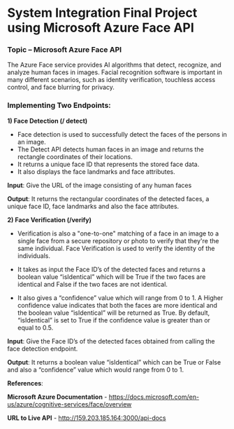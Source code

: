 # System Integration Final Project using Microsoft Azure Face API

### Topic – Microsoft Azure Face API 
The Azure Face service provides AI algorithms that detect, recognize, and analyze human faces in images. Facial recognition software is important in many different scenarios, such as identity verification, touchless access control, and face blurring for privacy.
### Implementing Two Endpoints: 

**1) Face Detection (/ detect)** 

 - Face detection is used to successfully detect the faces of the persons in an image.  
 - The Detect API detects human faces in an image and returns the rectangle  coordinates of their locations.  
 - It returns a unique face ID that represents the stored face data.  
 - It also displays the face landmarks and face attributes.

**Input**: Give the URL of the image consisting of any human faces 

**Output**: It returns the rectangular coordinates of the detected faces, a unique face ID, face landmarks and also the face attributes.

**2) Face Verification (/verify)** 

 - Verification is also a "one-to-one" matching of a face in an image to a single face from a secure repository or photo to verify that they're the same individual. Face Verification is used to verify the identity of the individuals.   
 - It takes as input the Face ID’s of the
   detected faces and returns a boolean value “isIdentical” which will be True if the two faces are identical and False if the two faces are not identical.
   
 - It also gives a “confidence” value which will range from 0 to 1. A
   Higher confidence value indicates that both the faces are more
   identical and the boolean value “isIdentical” will be returned as
   True. By default, “isIdentical” is set to True if the confidence
   value is greater than or equal to 0.5.

**Input**: Give the Face ID’s of the detected faces obtained from calling the face detection endpoint.

**Output**: It returns a boolean value “isIdentical” which can be True or False and also a “confidence” value which would range from 0 to 1.

**References**: 

**Microsoft Azure Documentation** - https://docs.microsoft.com/en-us/azure/cognitive-services/face/overview 

**URL to Live API** - http://159.203.185.164:3000/api-docs
